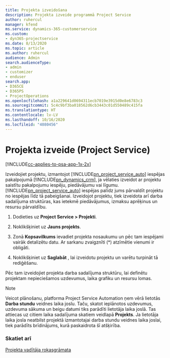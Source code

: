 ```yaml
---
title: Projekta izveidošana
description: Projekta izveide programmā Project Service
author: ruhercul
manager: kfend
ms.service: dynamics-365-customerservice
ms.custom:
- dyn365-projectservice
ms.date: 8/13/2020
ms.topic: article
ms.author: ruhercul
audience: Admin
search.audienceType:
- admin
- customizer
- enduser
search.app:
- D365CE
- D365PS
- ProjectOperations
ms.openlocfilehash: a1a229641d0694311ecb7019e3915d0e8e6783c3
ms.sourcegitcommit: 5c4c9bf3ba018562d6cb3443c01d550489c415fa
ms.translationtype: HT
ms.contentlocale: lv-LV
ms.lasthandoff: 10/16/2020
ms.locfileid: "4080456"
---
```

# <a name="create-a-project-project-service"></a>Projekta izveide (Project Service)

[!INCLUDE[cc-applies-to-psa-app-1x-2x](../includes/cc-applies-to-psa-app-1x-2x.md)]

Izveidojiet projektu, izmantojot [!INCLUDE[pn_project_service_auto](../includes/pn-project-service-auto.md)] iespējas pakalpojumā [!INCLUDE[pn_dynamics_crm](../includes/pn-dynamics-crm.md)], ja vēlaties izveidot ar projektu saistītu pakalpojumu iespēju, piedāvājumu vai līgumu. [!INCLUDE[pn_project_service_auto](../includes/pn-project-service-auto.md)] iespējas palīdz jums pārvaldīt projektu no iespējas līdz tā pabeigšanai. Izveidojot projektu, tiek izveidota arī darba sadalījuma struktūras, kas ietekmē piedāvājumus, izmaksu aprēķinus un resursu pārvaldību.  
  
1.  Dodieties uz **Project Service > Projekti**.  
  
2.  Noklikšķiniet uz **Jauns projekts**.  
  
3.  Zonā **Kopsavilkums** ievadiet projekta nosaukumu un pēc tam iespējami vairāk detalizētu datu. Ar sarkanu zvaigznīti (*) atzīmētie vienumi ir obligāti.  
  
4.  Noklikšķiniet uz **Saglabāt** , lai izveidotu projektu un varētu turpināt tā rediģēšanu.  
  
Pēc tam izveidojiet projekta darba sadalījuma struktūru, lai definētu projektam nepieciešamos uzdevumus, laika grafiku un resursu lomas.  

> [!NOTE]
> Veicot plānošanu, platforma Project Service Automation ņem vērā lietotās **Darba stundu** veidnes laika joslu. Taču, skatot ieplānotos uzdevumus, uzdevuma sākuma un beigu datumi tiks parādīti lietotāja laika joslā. Tas attiecas uz citiem laika sadalījuma skatiem veidlapā **Projekts**. Ja lietotāja laika josla neatbilst projektā izmantotajai darba stundu veidnes laika joslai, tiek parādīts brīdinājums, kurā paskaidrota šī atšķirība. 
  
### <a name="see-also"></a>Skatiet arī  
 [Projekta vadītāja rokasgrāmata](../psa/project-manager-guide.md)
